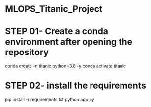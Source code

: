 # MLOPS_Titanic_Project


# STEP 01- Create a conda environment after opening the repository

conda create -n titanic python=3.8 -y
conda activate titanic


# STEP 02- install the requirements

pip install -r requirements.txt
python app.py
